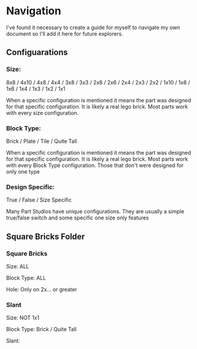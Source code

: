 # Navigation 

I've found it necessary to create a guide for myself to navigate my own document so I'll add it here for future explorers. 


## Configuarations 

### Size: 
8x8 / 4x10 / 4x8 / 4x4 / 3x8 / 3x3 / 2x8 / 2x6 / 2x4 / 2x3 / 2x2 / 1x10 / 1x8 / 1x6 / 1x4 / 1x3 / 1x2 / 1x1

When a specific configuration is mentioned it means the part was designed for that specific configuration. It is likely a real lego brick. Most parts work with every size configuration. 

### Block Type:

Brick / Plate / Tile / Quite Tall

When a specific configuration is mentioned it means the part was designed for that specific configuration. It is likely a real lego brick. Most parts work with every Block Type configuration. Those that don't were designed for only one type 

### Design Specific: 

True / False / Size Specific 

Many Part Studios have unique configurations. They are usually a simple true/false switch and some specific one size only features 

## Square Bricks Folder

### Square Bricks 

Size: ALL 

Block Type: ALL 

Hole: Only on 2x... or greater 

### Slant 

Size: NOT 1x1 

Block Type: Brick / Quite Tall

Slant: 

